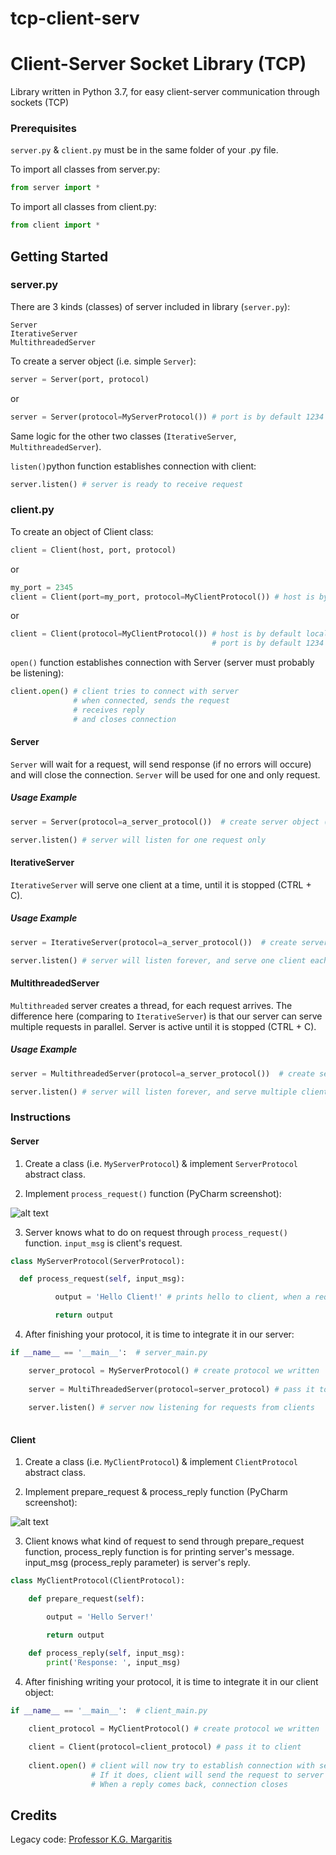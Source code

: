 # tcp-client-serv


# Client-Server Socket Library (TCP)

Library written in Python 3.7, for easy client-server communication through sockets (TCP)

### Prerequisites

```server.py``` & ```client.py``` must be in the same folder of your .py file.

To import all classes from server.py:

```python
from server import *
```

To import all classes from client.py:

```python
from client import *
```

## Getting Started

### server.py

There are 3 kinds (classes) of server included in library (```server.py```):

```
Server
IterativeServer
MultithreadedServer
```

To create a server object (i.e. simple ```Server```):

```python
server = Server(port, protocol)
```
or
```python
server = Server(protocol=MyServerProtocol()) # port is by default 1234
```

Same logic for the other two classes (```IterativeServer```, ```MultithreadedServer```).

```listen()```python function establishes connection with client:

```python
server.listen() # server is ready to receive request
```

### client.py

To create an object of Client class:

```python
client = Client(host, port, protocol)
```
or
```python
my_port = 2345
client = Client(port=my_port, protocol=MyClientProtocol()) # host is by default localhost
```
or
```python
client = Client(protocol=MyClientProtocol()) # host is by default localhost, 
                                             # port is by default 1234
```                         

```open()``` function establishes connection with Server (server must probably be listening):

```python
client.open() # client tries to connect with server
              # when connected, sends the request
              # receives reply
              # and closes connection
```

#### Server

```Server``` will wait for a request, will send response (if no errors will occure) and will close the connection. ```Server``` will be used for one and only request.

##### Usage Example 

```python
server = Server(protocol=a_server_protocol())  # create server object (must create a protocol to pass)

server.listen() # server will listen for one request only
```

#### IterativeServer

```IterativeServer``` will serve one client at a time, until it is stopped (CTRL + C).

##### Usage Example

```python
server = IterativeServer(protocol=a_server_protocol())  # create server object (must create a protocol to pass)

server.listen() # server will listen forever, and serve one client each time (not 2 or more parallel)
```
#### MultithreadedServer

```Multithreaded``` server creates a thread, for each request arrives. The difference here (comparing to ```IterativeServer```) is that our server can serve multiple requests in parallel. Server is active until it is stopped (CTRL + C).

##### Usage Example

```python
server = MultithreadedServer(protocol=a_server_protocol())  # create server object (must create a protocol to pass)

server.listen() # server will listen forever, and serve multiple client requests in parallel
```

### Instructions

#### Server

1. Create a class (i.e. ```MyServerProtocol```) & implement ```ServerProtocol``` abstract class.

2. Implement ```process_request()``` function (PyCharm screenshot):

![alt text](https://i.imgur.com/hHnGStx.png)

3. Server knows what to do on request through ```process_request()``` function. ```input_msg``` is client's request.

```python
class MyServerProtocol(ServerProtocol):

  def process_request(self, input_msg):

          output = 'Hello Client!' # prints hello to client, when a request arrives

          return output
```   

4. After finishing 
your protocol, it is time to integrate it in our server:

```python
if __name__ == '__main__':  # server_main.py

    server_protocol = MyServerProtocol() # create protocol we written
    
    server = MultiThreadedServer(protocol=server_protocol) # pass it to server (i.e. MultithreadedServer)
    
    server.listen() # server now listening for requests from clients
    
```   
#### Client

1. Create a class (i.e. ```MyClientProtocol```) & implement ```ClientProtocol``` abstract class.

2. Implement prepare_request & process_reply function (PyCharm screenshot):

![alt text](https://i.imgur.com/ScqG1oR.png)

3. Client knows what kind of request to send through prepare_request function, process_reply function is for printing server's message. input_msg (process_reply parameter) is server's reply.

```python
class MyClientProtocol(ClientProtocol):

    def prepare_request(self):

        output = 'Hello Server!'

        return output

    def process_reply(self, input_msg):
        print('Response: ', input_msg)

```   

4. After finishing writing your protocol, it is time to integrate it in our client object:

```python
if __name__ == '__main__':  # client_main.py

    client_protocol = MyClientProtocol() # create protocol we written
    
    client = Client(protocol=client_protocol) # pass it to client
    
    client.open() # client will now try to establish connection with server. 
                  # If it does, client will send the request to server
                  # When a reply comes back, connection closes
```   

## Credits

Legacy code: [Professor K.G. Margaritis](https://sites.google.com/site/kgmargaritis/)
